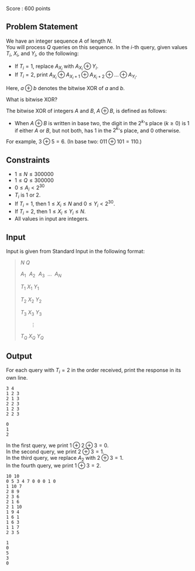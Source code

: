 Score : $600$ points

## Problem Statement

We have an integer sequence $A$ of length $N$.<br>
You will process $Q$ queries on this sequence. In the $i$-th query, given values $T_i$, $X_i$, and $Y_i$, do the following:

- If $T_i = 1$, replace $A_{X_i}$ with $A_{X_i} \oplus Y_i$.
- If $T_i = 2$, print $A_{X_i} \oplus A_{X_i + 1} \oplus A_{X_i + 2} \oplus \dots \oplus A_{Y_i}$.

Here, $a \oplus b$ denotes the bitwise XOR of $a$ and $b$.

What is bitwise XOR?

The bitwise XOR of integers $A$ and $B$, $A \oplus B$, is defined as follows:

- When $A \oplus B$ is written in base two, the digit in the $2^k$'s place ($k \geq 0$) is $1$ if either $A$ or $B$, but not both, has $1$ in the $2^k$'s place, and $0$ otherwise.

For example, $3 \oplus 5 = 6$. (In base two: $011 \oplus 101 = 110$.)

## Constraints

- $1 \le N \le 300000$
- $1 \le Q \le 300000$
- $0 \le A_i \lt 2^{30}$
- $T_i$ is $1$ or $2$.
- If $T_i = 1$, then $1 \le X_i \le N$ and $0 \le Y_i \lt 2^{30}$.
- If $T_i = 2$, then $1 \le X_i \le Y_i \le N$.
- All values in input are integers.

## Input

Input is given from Standard Input in the following format:

> $N$ $Q$
> 
> $A_1 \hspace{7pt} A_2 \hspace{7pt} A_3 \hspace{5pt} \dots \hspace{5pt} A_N$
> 
> $T_1$ $X_1$ $Y_1$
> 
> $T_2$ $X_2$ $Y_2$
> 
> $T_3$ $X_3$ $Y_3$
> 
> $\hspace{22pt} \vdots$
> 
> $T_Q$ $X_Q$ $Y_Q$

## Output

For each query with $T_i = 2$ in the order received, print the response in its own line.

```input1
3 4
1 2 3
2 1 3
2 2 3
1 2 3
2 2 3
```

```output1
0
1
2
```

In the first query, we print $1 \oplus 2 \oplus 3 = 0$.<br>
In the second query, we print $2 \oplus 3 = 1$.<br>
In the third query, we replace $A_2$ with $2 \oplus 3 = 1$.<br>
In the fourth query, we print $1 \oplus 3 = 2$.

```input2
10 10
0 5 3 4 7 0 0 0 1 0
1 10 7
2 8 9
2 3 6
2 1 6
2 1 10
1 9 4
1 6 1
1 6 3
1 1 7
2 3 5
```

```output2
1
0
5
3
0
```